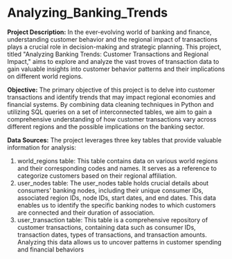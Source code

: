 # Analyzing_Banking_Trends

**Project Description:** In the ever-evolving world of banking and finance, understanding customer behavior and the regional impact of transactions plays a crucial role in decision-making and strategic planning. This project, titled "Analyzing Banking Trends: Customer Transactions and Regional Impact," aims to explore and analyze the vast troves of transaction data to gain valuable insights into customer behavior patterns and their implications on different world regions.<br>

**Objective:** The primary objective of this project is to delve into customer transactions and identify trends that may impact regional economies and financial systems. By combining data cleaning techniques in Python and utilizing SQL queries on a set of interconnected tables, we aim to gain a comprehensive understanding of how customer transactions vary across different regions and the possible implications on the banking sector.<br>

**Data Sources:** The project leverages three key tables that provide valuable information for analysis:
1.	world_regions table: This table contains data on various world regions and their corresponding codes and names. It serves as a reference to categorize customers based on their regional affiliation.
2.	user_nodes table: The user_nodes table holds crucial details about consumers' banking nodes, including their unique consumer IDs, associated region IDs, node IDs, start dates, and end dates. This data enables us to identify the specific banking nodes to which customers are connected and their duration of association.
3.	user_transaction table: This table is a comprehensive repository of customer transactions, containing data such as consumer IDs, transaction dates, types of transactions, and transaction amounts. Analyzing this data allows us to uncover patterns in customer spending and financial behaviors

